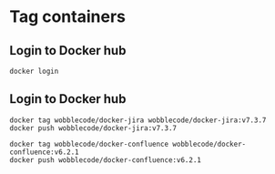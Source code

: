 # Tag containers

## Login to Docker hub

```
docker login
```

## Login to Docker hub

```
docker tag wobblecode/docker-jira wobblecode/docker-jira:v7.3.7
docker push wobblecode/docker-jira:v7.3.7
```

```
docker tag wobblecode/docker-confluence wobblecode/docker-confluence:v6.2.1
docker push wobblecode/docker-confluence:v6.2.1
```
